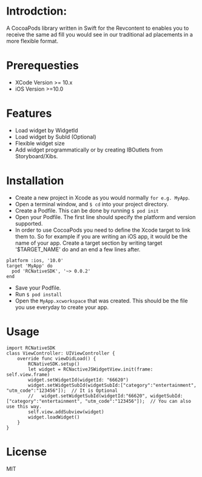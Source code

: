 # Introdction:
A CocoaPods library written in Swift for the Revcontent to enables you to receive the same ad fill you would see in our traditional ad placements in a more flexible format.
# Prerequesties
- XCode Version >= 10.x
- iOS Version >=10.0
# Features
- Load widget by WidgetId
- Load widget by SubId (Optional)
- Flexible widget size
- Add widget programmatically or by creating IBOutlets from Storyboard/Xibs.
# Installation
- Create a new project in Xcode as you would normally `for e.g. MyApp`.
- Open a terminal window, and `$ cd` into your project directory.
- Create a Podfile. This can be done by running `$ pod init`
- Open your Podfile. The first line should specify the platform and version supported.
- In order to use CocoaPods you need to define the Xcode target to link them to. So for example if you are writing an iOS app, it would be the name of your app. Create a target section by writing target '$TARGET_NAME' do and an end a few lines after.
```
platform :ios, '10.0'
target 'MyApp' do
  pod 'RCNativeSDK', '~> 0.0.2'
end
```
- Save your Podfile.
- Run `$ pod install`
- Open the `MyApp.xcworkspace` that was created. This should be the file you use everyday to create your app.
# Usage
```
import RCNativeSDK
class ViewController: UIViewController {
    override func viewDidLoad() {
        RCNativeSDK.setup()
        let widget = RCNactiveJSWidgetView.init(frame: self.view.frame)
        widget.setWidgetId(widgetId: "66620")
        widget.setWidgetSubId(widgetSubId:["category":"entertainment", "utm_code":"123456"]);  // It is Optional
        //   widget.setWidgetSubId(widgetId:"66620", widgetSubId:["category":"entertainment", "utm_code":"123456"]);  // You can also use this way.
        self.view.addSubview(widget)
        widget.loadWidget()
    }
}

```
# License
MIT


